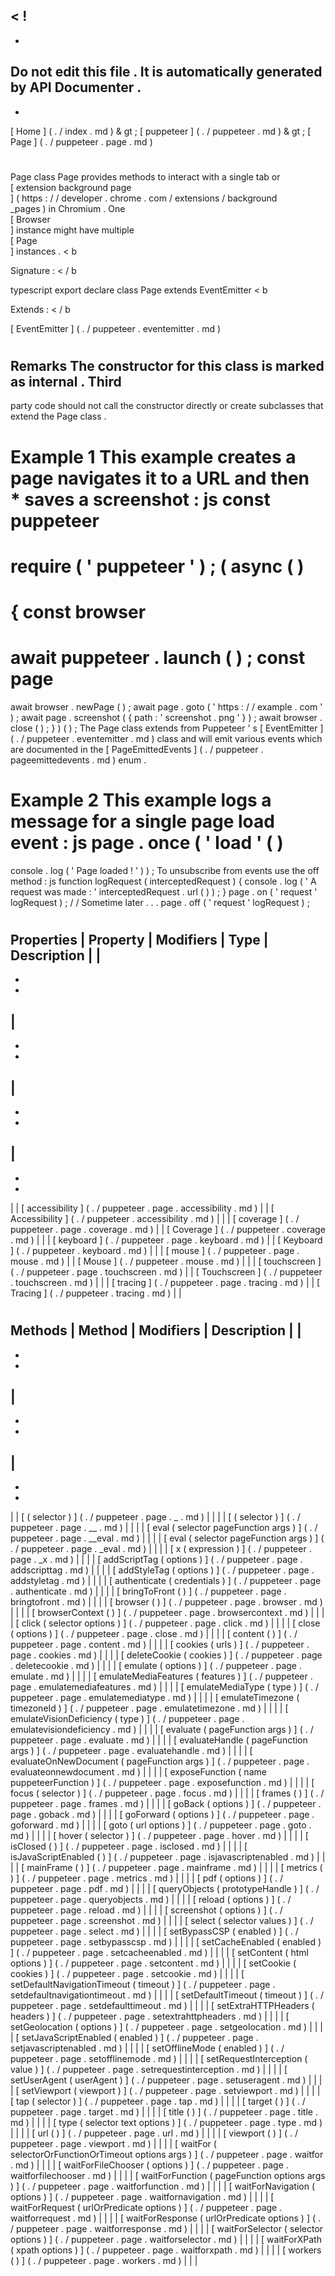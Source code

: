 <
!
-
-
Do
not
edit
this
file
.
It
is
automatically
generated
by
API
Documenter
.
-
-
>
[
Home
]
(
.
/
index
.
md
)
&
gt
;
[
puppeteer
]
(
.
/
puppeteer
.
md
)
&
gt
;
[
Page
]
(
.
/
puppeteer
.
page
.
md
)
#
#
Page
class
Page
provides
methods
to
interact
with
a
single
tab
or
\
[
extension
background
page
\
]
(
https
:
/
/
developer
.
chrome
.
com
/
extensions
/
background
\
_pages
)
in
Chromium
.
One
\
[
Browser
\
]
instance
might
have
multiple
\
[
Page
\
]
instances
.
<
b
>
Signature
:
<
/
b
>
typescript
export
declare
class
Page
extends
EventEmitter
<
b
>
Extends
:
<
/
b
>
[
EventEmitter
]
(
.
/
puppeteer
.
eventemitter
.
md
)
#
#
Remarks
The
constructor
for
this
class
is
marked
as
internal
.
Third
-
party
code
should
not
call
the
constructor
directly
or
create
subclasses
that
extend
the
Page
class
.
#
#
Example
1
This
example
creates
a
page
navigates
it
to
a
URL
and
then
\
*
saves
a
screenshot
:
js
const
puppeteer
=
require
(
'
puppeteer
'
)
;
(
async
(
)
=
>
{
const
browser
=
await
puppeteer
.
launch
(
)
;
const
page
=
await
browser
.
newPage
(
)
;
await
page
.
goto
(
'
https
:
/
/
example
.
com
'
)
;
await
page
.
screenshot
(
{
path
:
'
screenshot
.
png
'
}
)
;
await
browser
.
close
(
)
;
}
)
(
)
;
The
Page
class
extends
from
Puppeteer
'
s
[
EventEmitter
]
(
.
/
puppeteer
.
eventemitter
.
md
)
class
and
will
emit
various
events
which
are
documented
in
the
[
PageEmittedEvents
]
(
.
/
puppeteer
.
pageemittedevents
.
md
)
enum
.
#
#
Example
2
This
example
logs
a
message
for
a
single
page
load
event
:
js
page
.
once
(
'
load
'
(
)
=
>
console
.
log
(
'
Page
loaded
!
'
)
)
;
To
unsubscribe
from
events
use
the
off
method
:
js
function
logRequest
(
interceptedRequest
)
{
console
.
log
(
'
A
request
was
made
:
'
interceptedRequest
.
url
(
)
)
;
}
page
.
on
(
'
request
'
logRequest
)
;
/
/
Sometime
later
.
.
.
page
.
off
(
'
request
'
logRequest
)
;
#
#
Properties
|
Property
|
Modifiers
|
Type
|
Description
|
|
-
-
-
|
-
-
-
|
-
-
-
|
-
-
-
|
|
[
accessibility
]
(
.
/
puppeteer
.
page
.
accessibility
.
md
)
|
|
[
Accessibility
]
(
.
/
puppeteer
.
accessibility
.
md
)
|
|
|
[
coverage
]
(
.
/
puppeteer
.
page
.
coverage
.
md
)
|
|
[
Coverage
]
(
.
/
puppeteer
.
coverage
.
md
)
|
|
|
[
keyboard
]
(
.
/
puppeteer
.
page
.
keyboard
.
md
)
|
|
[
Keyboard
]
(
.
/
puppeteer
.
keyboard
.
md
)
|
|
|
[
mouse
]
(
.
/
puppeteer
.
page
.
mouse
.
md
)
|
|
[
Mouse
]
(
.
/
puppeteer
.
mouse
.
md
)
|
|
|
[
touchscreen
]
(
.
/
puppeteer
.
page
.
touchscreen
.
md
)
|
|
[
Touchscreen
]
(
.
/
puppeteer
.
touchscreen
.
md
)
|
|
|
[
tracing
]
(
.
/
puppeteer
.
page
.
tracing
.
md
)
|
|
[
Tracing
]
(
.
/
puppeteer
.
tracing
.
md
)
|
|
#
#
Methods
|
Method
|
Modifiers
|
Description
|
|
-
-
-
|
-
-
-
|
-
-
-
|
|
[
(
selector
)
]
(
.
/
puppeteer
.
page
.
_
.
md
)
|
|
|
|
[
(
selector
)
]
(
.
/
puppeteer
.
page
.
__
.
md
)
|
|
|
|
[
eval
(
selector
pageFunction
args
)
]
(
.
/
puppeteer
.
page
.
__eval
.
md
)
|
|
|
|
[
eval
(
selector
pageFunction
args
)
]
(
.
/
puppeteer
.
page
.
_eval
.
md
)
|
|
|
|
[
x
(
expression
)
]
(
.
/
puppeteer
.
page
.
_x
.
md
)
|
|
|
|
[
addScriptTag
(
options
)
]
(
.
/
puppeteer
.
page
.
addscripttag
.
md
)
|
|
|
|
[
addStyleTag
(
options
)
]
(
.
/
puppeteer
.
page
.
addstyletag
.
md
)
|
|
|
|
[
authenticate
(
credentials
)
]
(
.
/
puppeteer
.
page
.
authenticate
.
md
)
|
|
|
|
[
bringToFront
(
)
]
(
.
/
puppeteer
.
page
.
bringtofront
.
md
)
|
|
|
|
[
browser
(
)
]
(
.
/
puppeteer
.
page
.
browser
.
md
)
|
|
|
|
[
browserContext
(
)
]
(
.
/
puppeteer
.
page
.
browsercontext
.
md
)
|
|
|
|
[
click
(
selector
options
)
]
(
.
/
puppeteer
.
page
.
click
.
md
)
|
|
|
|
[
close
(
options
)
]
(
.
/
puppeteer
.
page
.
close
.
md
)
|
|
|
|
[
content
(
)
]
(
.
/
puppeteer
.
page
.
content
.
md
)
|
|
|
|
[
cookies
(
urls
)
]
(
.
/
puppeteer
.
page
.
cookies
.
md
)
|
|
|
|
[
deleteCookie
(
cookies
)
]
(
.
/
puppeteer
.
page
.
deletecookie
.
md
)
|
|
|
|
[
emulate
(
options
)
]
(
.
/
puppeteer
.
page
.
emulate
.
md
)
|
|
|
|
[
emulateMediaFeatures
(
features
)
]
(
.
/
puppeteer
.
page
.
emulatemediafeatures
.
md
)
|
|
|
|
[
emulateMediaType
(
type
)
]
(
.
/
puppeteer
.
page
.
emulatemediatype
.
md
)
|
|
|
|
[
emulateTimezone
(
timezoneId
)
]
(
.
/
puppeteer
.
page
.
emulatetimezone
.
md
)
|
|
|
|
[
emulateVisionDeficiency
(
type
)
]
(
.
/
puppeteer
.
page
.
emulatevisiondeficiency
.
md
)
|
|
|
|
[
evaluate
(
pageFunction
args
)
]
(
.
/
puppeteer
.
page
.
evaluate
.
md
)
|
|
|
|
[
evaluateHandle
(
pageFunction
args
)
]
(
.
/
puppeteer
.
page
.
evaluatehandle
.
md
)
|
|
|
|
[
evaluateOnNewDocument
(
pageFunction
args
)
]
(
.
/
puppeteer
.
page
.
evaluateonnewdocument
.
md
)
|
|
|
|
[
exposeFunction
(
name
puppeteerFunction
)
]
(
.
/
puppeteer
.
page
.
exposefunction
.
md
)
|
|
|
|
[
focus
(
selector
)
]
(
.
/
puppeteer
.
page
.
focus
.
md
)
|
|
|
|
[
frames
(
)
]
(
.
/
puppeteer
.
page
.
frames
.
md
)
|
|
|
|
[
goBack
(
options
)
]
(
.
/
puppeteer
.
page
.
goback
.
md
)
|
|
|
|
[
goForward
(
options
)
]
(
.
/
puppeteer
.
page
.
goforward
.
md
)
|
|
|
|
[
goto
(
url
options
)
]
(
.
/
puppeteer
.
page
.
goto
.
md
)
|
|
|
|
[
hover
(
selector
)
]
(
.
/
puppeteer
.
page
.
hover
.
md
)
|
|
|
|
[
isClosed
(
)
]
(
.
/
puppeteer
.
page
.
isclosed
.
md
)
|
|
|
|
[
isJavaScriptEnabled
(
)
]
(
.
/
puppeteer
.
page
.
isjavascriptenabled
.
md
)
|
|
|
|
[
mainFrame
(
)
]
(
.
/
puppeteer
.
page
.
mainframe
.
md
)
|
|
|
|
[
metrics
(
)
]
(
.
/
puppeteer
.
page
.
metrics
.
md
)
|
|
|
|
[
pdf
(
options
)
]
(
.
/
puppeteer
.
page
.
pdf
.
md
)
|
|
|
|
[
queryObjects
(
prototypeHandle
)
]
(
.
/
puppeteer
.
page
.
queryobjects
.
md
)
|
|
|
|
[
reload
(
options
)
]
(
.
/
puppeteer
.
page
.
reload
.
md
)
|
|
|
|
[
screenshot
(
options
)
]
(
.
/
puppeteer
.
page
.
screenshot
.
md
)
|
|
|
|
[
select
(
selector
values
)
]
(
.
/
puppeteer
.
page
.
select
.
md
)
|
|
|
|
[
setBypassCSP
(
enabled
)
]
(
.
/
puppeteer
.
page
.
setbypasscsp
.
md
)
|
|
|
|
[
setCacheEnabled
(
enabled
)
]
(
.
/
puppeteer
.
page
.
setcacheenabled
.
md
)
|
|
|
|
[
setContent
(
html
options
)
]
(
.
/
puppeteer
.
page
.
setcontent
.
md
)
|
|
|
|
[
setCookie
(
cookies
)
]
(
.
/
puppeteer
.
page
.
setcookie
.
md
)
|
|
|
|
[
setDefaultNavigationTimeout
(
timeout
)
]
(
.
/
puppeteer
.
page
.
setdefaultnavigationtimeout
.
md
)
|
|
|
|
[
setDefaultTimeout
(
timeout
)
]
(
.
/
puppeteer
.
page
.
setdefaulttimeout
.
md
)
|
|
|
|
[
setExtraHTTPHeaders
(
headers
)
]
(
.
/
puppeteer
.
page
.
setextrahttpheaders
.
md
)
|
|
|
|
[
setGeolocation
(
options
)
]
(
.
/
puppeteer
.
page
.
setgeolocation
.
md
)
|
|
|
|
[
setJavaScriptEnabled
(
enabled
)
]
(
.
/
puppeteer
.
page
.
setjavascriptenabled
.
md
)
|
|
|
|
[
setOfflineMode
(
enabled
)
]
(
.
/
puppeteer
.
page
.
setofflinemode
.
md
)
|
|
|
|
[
setRequestInterception
(
value
)
]
(
.
/
puppeteer
.
page
.
setrequestinterception
.
md
)
|
|
|
|
[
setUserAgent
(
userAgent
)
]
(
.
/
puppeteer
.
page
.
setuseragent
.
md
)
|
|
|
|
[
setViewport
(
viewport
)
]
(
.
/
puppeteer
.
page
.
setviewport
.
md
)
|
|
|
|
[
tap
(
selector
)
]
(
.
/
puppeteer
.
page
.
tap
.
md
)
|
|
|
|
[
target
(
)
]
(
.
/
puppeteer
.
page
.
target
.
md
)
|
|
|
|
[
title
(
)
]
(
.
/
puppeteer
.
page
.
title
.
md
)
|
|
|
|
[
type
(
selector
text
options
)
]
(
.
/
puppeteer
.
page
.
type
.
md
)
|
|
|
|
[
url
(
)
]
(
.
/
puppeteer
.
page
.
url
.
md
)
|
|
|
|
[
viewport
(
)
]
(
.
/
puppeteer
.
page
.
viewport
.
md
)
|
|
|
|
[
waitFor
(
selectorOrFunctionOrTimeout
options
args
)
]
(
.
/
puppeteer
.
page
.
waitfor
.
md
)
|
|
|
|
[
waitForFileChooser
(
options
)
]
(
.
/
puppeteer
.
page
.
waitforfilechooser
.
md
)
|
|
|
|
[
waitForFunction
(
pageFunction
options
args
)
]
(
.
/
puppeteer
.
page
.
waitforfunction
.
md
)
|
|
|
|
[
waitForNavigation
(
options
)
]
(
.
/
puppeteer
.
page
.
waitfornavigation
.
md
)
|
|
|
|
[
waitForRequest
(
urlOrPredicate
options
)
]
(
.
/
puppeteer
.
page
.
waitforrequest
.
md
)
|
|
|
|
[
waitForResponse
(
urlOrPredicate
options
)
]
(
.
/
puppeteer
.
page
.
waitforresponse
.
md
)
|
|
|
|
[
waitForSelector
(
selector
options
)
]
(
.
/
puppeteer
.
page
.
waitforselector
.
md
)
|
|
|
|
[
waitForXPath
(
xpath
options
)
]
(
.
/
puppeteer
.
page
.
waitforxpath
.
md
)
|
|
|
|
[
workers
(
)
]
(
.
/
puppeteer
.
page
.
workers
.
md
)
|
|
|
